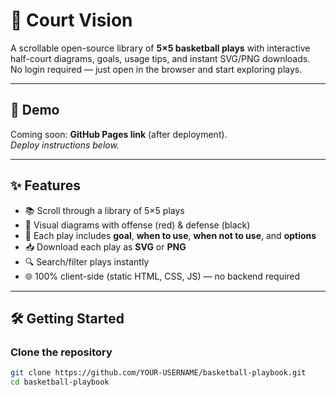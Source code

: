 # 🏀 Court Vision

A scrollable open-source library of **5×5 basketball plays** with interactive half-court diagrams, goals, usage tips, and instant SVG/PNG downloads.  
No login required — just open in the browser and start exploring plays.

---

## 🚀 Demo
Coming soon: **GitHub Pages link** (after deployment).  
_Deploy instructions below._

---

## ✨ Features
- 📚 Scroll through a library of 5×5 plays  
- 🏀 Visual diagrams with offense (red) & defense (black)  
- 🎯 Each play includes **goal**, **when to use**, **when not to use**, and **options**  
- 📥 Download each play as **SVG** or **PNG**  
- 🔍 Search/filter plays instantly  
- 🌐 100% client-side (static HTML, CSS, JS) — no backend required  

---

## 🛠️ Getting Started

### Clone the repository
```bash
git clone https://github.com/YOUR-USERNAME/basketball-playbook.git
cd basketball-playbook
